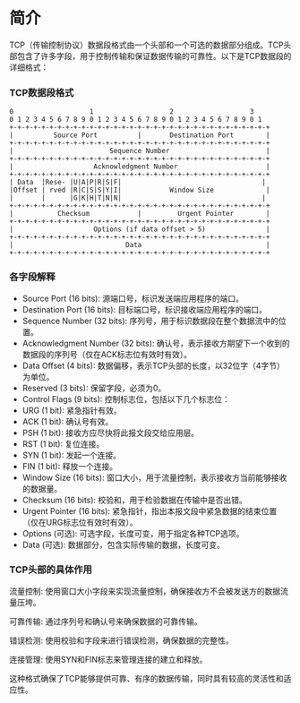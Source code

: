 # 简介

TCP（传输控制协议）数据段格式由一个头部和一个可选的数据部分组成。TCP头部包含了许多字段，用于控制传输和保证数据传输的可靠性。以下是TCP数据段的详细格式：

### TCP数据段格式

```plaintext
0                   1                   2                   3
0 1 2 3 4 5 6 7 8 9 0 1 2 3 4 5 6 7 8 9 0 1 2 3 4 5 6 7 8 9 0 1
+-+-+-+-+-+-+-+-+-+-+-+-+-+-+-+-+-+-+-+-+-+-+-+-+-+-+-+-+-+-+-+-+
|          Source Port          |       Destination Port        |
+-+-+-+-+-+-+-+-+-+-+-+-+-+-+-+-+-+-+-+-+-+-+-+-+-+-+-+-+-+-+-+-+
|                        Sequence Number                        |
+-+-+-+-+-+-+-+-+-+-+-+-+-+-+-+-+-+-+-+-+-+-+-+-+-+-+-+-+-+-+-+-+
|                    Acknowledgment Number                      |
+-+-+-+-+-+-+-+-+-+-+-+-+-+-+-+-+-+-+-+-+-+-+-+-+-+-+-+-+-+-+-+-+
| Data  |Rese- |U|A|P|R|S|F|                                   |
|Offset | rved |R|C|S|S|Y|I|            Window Size             |
|       |      |G|K|H|T|N|N|                                   |
+-+-+-+-+-+-+-+-+-+-+-+-+-+-+-+-+-+-+-+-+-+-+-+-+-+-+-+-+-+-+-+-+
|           Checksum            |         Urgent Pointer        |
+-+-+-+-+-+-+-+-+-+-+-+-+-+-+-+-+-+-+-+-+-+-+-+-+-+-+-+-+-+-+-+-+
|                    Options (if data offset > 5)               |
+-+-+-+-+-+-+-+-+-+-+-+-+-+-+-+-+-+-+-+-+-+-+-+-+-+-+-+-+-+-+-+-+
|                            Data                               |
+-+-+-+-+-+-+-+-+-+-+-+-+-+-+-+-+-+-+-+-+-+-+-+-+-+-+-+-+-+-+-+-+
```

### 各字段解释

- Source Port (16 bits): 源端口号，标识发送端应用程序的端口。
- Destination Port (16 bits): 目标端口号，标识接收端应用程序的端口。
- Sequence Number (32 bits): 序列号，用于标识数据段在整个数据流中的位置。
- Acknowledgment Number (32 bits): 确认号，表示接收方期望下一个收到的数据段的序列号（仅在ACK标志位有效时有效）。
- Data Offset (4 bits): 数据偏移，表示TCP头部的长度，以32位字（4字节）为单位。
- Reserved (3 bits): 保留字段，必须为0。
- Control Flags (9 bits): 控制标志位，包括以下几个标志位：
- URG (1 bit): 紧急指针有效。
- ACK (1 bit): 确认号有效。
- PSH (1 bit): 接收方应尽快将此报文段交给应用层。
- RST (1 bit): 复位连接。
- SYN (1 bit): 发起一个连接。
- FIN (1 bit): 释放一个连接。
- Window Size (16 bits): 窗口大小，用于流量控制，表示接收方当前能够接收的数据量。
- Checksum (16 bits): 校验和，用于检验数据在传输中是否出错。
- Urgent Pointer (16 bits): 紧急指针，指出本报文段中紧急数据的结束位置（仅在URG标志位有效时有效）。
- Options (可选): 可选字段，长度可变，用于指定各种TCP选项。
- Data (可选): 数据部分，包含实际传输的数据，长度可变。

### TCP头部的具体作用

流量控制: 使用窗口大小字段来实现流量控制，确保接收方不会被发送方的数据流量压垮。

可靠传输: 通过序列号和确认号来确保数据的可靠传输。

错误检测: 使用校验和字段来进行错误检测，确保数据的完整性。

连接管理: 使用SYN和FIN标志来管理连接的建立和释放。

这种格式确保了TCP能够提供可靠、有序的数据传输，同时具有较高的灵活性和适应性。

